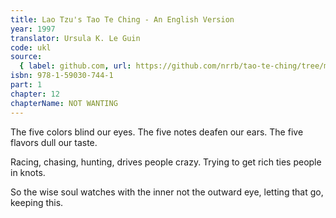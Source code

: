 ```yaml
---
title: Lao Tzu's Tao Te Ching - An English Version
year: 1997
translator: Ursula K. Le Guin
code: ukl
source:
  { label: github.com, url: https://github.com/nrrb/tao-te-ching/tree/master }
isbn: 978-1-59030-744-1
part: 1
chapter: 12
chapterName: NOT WANTING
---
```


The five colors
blind our eyes.
The five notes
deafen our ears.
The five flavors
dull our taste.

Racing, chasing, hunting,
drives people crazy.
Trying to get rich
ties people in knots.

So the wise soul
watches with the inner
not the outward eye,
letting that go,
keeping this.
